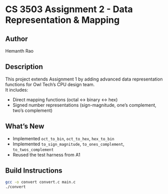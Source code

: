 # CS 3503 Assignment 2 - Data Representation & Mapping

## Author
Hemanth Rao

## Description
This project extends Assignment 1 by adding advanced data representation functions for Owl Tech’s CPU design team.  
It includes:
- Direct mapping functions (octal ↔ binary ↔ hex)
- Signed number representations (sign-magnitude, one’s complement, two’s complement)

## What’s New
- Implemented `oct_to_bin`, `oct_to_hex`, `hex_to_bin`
- Implemented `to_sign_magnitude`, `to_ones_complement`, `to_twos_complement`
- Reused the test harness from A1

## Build Instructions
```bash
gcc -o convert convert.c main.c
./convert
